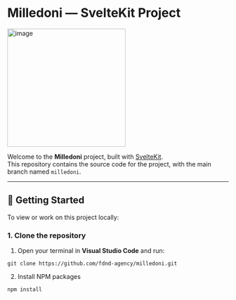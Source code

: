 # Milledoni — SvelteKit Project
<img width="269" alt="image" src="https://github.com/user-attachments/assets/674feda3-fbd8-4da3-93d5-fea07251b454" />

Welcome to the **Milledoni** project, built with [SvelteKit](https://kit.svelte.dev/).  
This repository contains the source code for the project, with the main branch named `milledoni`.

---

## 🧭 Getting Started

To view or work on this project locally:

### 1. Clone the repository

1. Open your terminal in **Visual Studio Code** and run:

```
git clone https://github.com/fdnd-agency/milledoni.git
```
2. Install NPM packages
```
npm install
```
